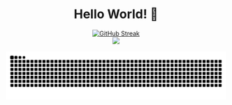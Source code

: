 <div id="header" align="center">
  <h1> 
    Hello World! 👋
  </h1>
</div>
<div id="content" align="center">
  <a href="https://github.com/nyomr"><img src="https://github-readme-streak-stats.herokuapp.com?user=nyomr&theme=gotham" alt="GitHub Streak" /></a>
</div>
<div id="content-2" align="center">
  <a href="https://github.com/nyomr"><img width="495px" src="https://github-readme-stats.vercel.app/api/top-langs/?username=nyomr&layout=compact&theme=gotham" /></a>
</div>

![Snake animation](https://raw.githubusercontent.com/nyomr/nyomr/output/github-contribution-grid-snake-dark.svg)

